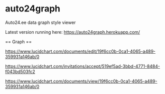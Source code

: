 auto24graph
===========

Auto24.ee data graph style viewer

Latest version running here: https://auto24graph.herokuapp.com/


== Graph ==

https://www.lucidchart.com/documents/edit/19f6cc0b-0ca1-4065-a489-359931a146ab/0

https://www.lucidchart.com/invitations/accept/519ef5ad-3bbd-4771-8484-f043bd503fc2

https://www.lucidchart.com/documents/view/19f6cc0b-0ca1-4065-a489-359931a146ab/0



